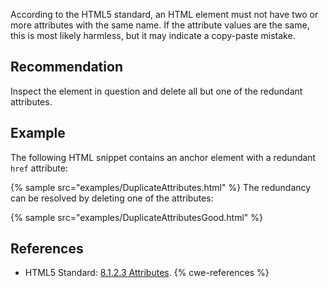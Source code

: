 According to the HTML5 standard, an HTML element must not have two or more attributes with the same name. If the attribute values are the same, this is most likely harmless, but it may indicate a copy-paste mistake.


## Recommendation
Inspect the element in question and delete all but one of the redundant attributes.


## Example
The following HTML snippet contains an anchor element with a redundant `href` attribute:

{% sample src="examples/DuplicateAttributes.html" %}
The redundancy can be resolved by deleting one of the attributes:

{% sample src="examples/DuplicateAttributesGood.html" %}

## References
* HTML5 Standard: [8.1.2.3 Attributes](https://www.w3.org/TR/html5/syntax.html#attributes-0).
{% cwe-references %}
